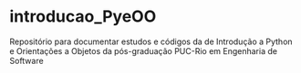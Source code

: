# introducao_PyeOO
Repositório para documentar estudos e códigos da de Introdução a Python e Orientações a Objetos da pós-graduação PUC-Rio em Engenharia de Software
